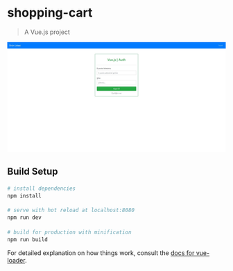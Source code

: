 # shopping-cart

> A Vue.js project

![banner resmi](https://github.com/osmncnbilge/vuejs-shopping-cart/blob/master/src/assets/banner.JPG)

## Build Setup

``` bash
# install dependencies
npm install

# serve with hot reload at localhost:8080
npm run dev

# build for production with minification
npm run build
```

For detailed explanation on how things work, consult the [docs for vue-loader](http://vuejs.github.io/vue-loader).
